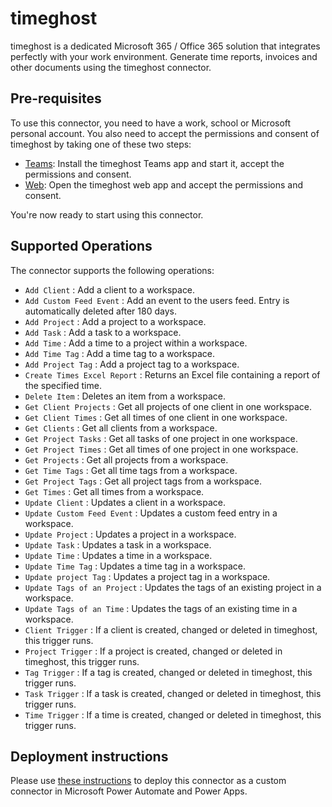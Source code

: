 # timeghost

timeghost is a dedicated Microsoft 365 / Office 365 solution that integrates perfectly with your work environment. Generate time reports, invoices and other documents using the timeghost connector.

## Pre-requisites

To use this connector, you need to have a work, school or Microsoft personal account. You also need to accept the permissions and consent of timeghost by taking one of these two steps:

- [Teams](https://teams.microsoft.com/): Install the timeghost Teams app and start it, accept the permissions and consent.
- [Web](http://web.timeghost.io/): Open the timeghost web app and accept the permissions and consent.

You're now ready to start using this connector.

## Supported Operations

The connector supports the following operations:

- `Add Client` : Add a client to a workspace.
- `Add Custom Feed Event` : Add an event to the users feed. Entry is automatically deleted after 180 days.
- `Add Project` : Add a project to a workspace.
- `Add Task` : Add a task to a workspace.
- `Add Time` : Add a time to a project within a workspace.
- `Add Time Tag` : Add a time tag to a workspace.
- `Add Project Tag` : Add a project tag to a workspace.
- `Create Times Excel Report` : Returns an Excel file containing a report of the specified time.
- `Delete Item` : Deletes an item from a workspace.
- `Get Client Projects` : Get all projects of one client in one workspace.
- `Get Client Times` : Get all times of one client in one workspace.
- `Get Clients` : Get all clients from a workspace.
- `Get Project Tasks` : Get all tasks of one project in one workspace.
- `Get Project Times` : Get all times of one project in one workspace.
- `Get Projects` : Get all projects from a workspace.
- `Get Time Tags` : Get all time tags from a workspace.
- `Get Project Tags` : Get all project tags from a workspace.
- `Get Times` : Get all times from a workspace.
- `Update Client` : Updates a client in a workspace.
- `Update Custom Feed Event` : Updates a custom feed entry in a workspace.
- `Update Project` : Updates a project in a workspace.
- `Update Task` : Updates a task in a workspace.
- `Update Time` : Updates a time in a workspace.
- `Update Time Tag` : Updates a time tag in a workspace.
- `Update project Tag` : Updates a project tag in a workspace.
- `Update Tags of an Project` : Updates the tags of an existing project in a workspace.
- `Update Tags of an Time` : Updates the tags of an existing time in a workspace.
- `Client Trigger` : If a client is created, changed or deleted in timeghost, this trigger runs.
- `Project Trigger` : If a project is created, changed or deleted in timeghost, this trigger runs.
- `Tag Trigger` : If a tag is created, changed or deleted in timeghost, this trigger runs.
- `Task Trigger` : If a task is created, changed or deleted in timeghost, this trigger runs.
- `Time Trigger` : If a time is created, changed or deleted in timeghost, this trigger runs.

## Deployment instructions

Please use [these instructions](https://docs.microsoft.com/en-us/connectors/custom-connectors/paconn-cli) to deploy this connector as a custom connector in Microsoft Power Automate and Power Apps.
